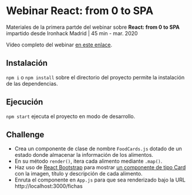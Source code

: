 # Webinar React: from 0 to SPA

Materiales de la primera partde del webinar sobre  **React: from 0 to SPA** impartido desde Ironhack Madrid | 45 min - mar. 2020

Vídeo completo del webinar [en este enlace](https://www.youtube.com/watch?v=JNTix3tbfLY).

## Instalación

`npm i` o `npm install` sobre el directorio del proyecto permite la instalación de las dependencias.

## Ejecución 

`npm start` ejecuta el proyecto en modo de desarrollo.

## Challenge
- Crea un componente de clase de nombre `FoodCards.js` dotado de un estado donde almacenar la información de los alimentos.
- En su método `render()`, itera cada alimento mediante  `.map()`.
- Haz uso de [React Bootstrap](https://react-bootstrap.github.io/) para mostrar [un componente de tipo Card](https://react-bootstrap.github.io/components/cards/) con la imagen, título y descripción de cada alimento.
- Enruta el componente en `App.js` para que sea renderizado bajo la URL http://localhost:3000/fichas
